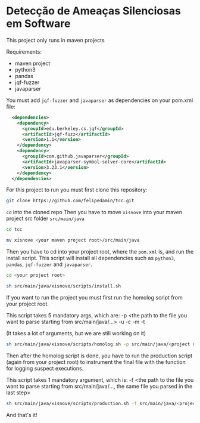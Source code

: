 # Detecção de Ameaças Silenciosas em Software

This project only runs in maven projects

Requirements:
- maven project
- python3
- pandas
- jqf-fuzzer
- javaparser

You must add `jqf-fuzzer` and `javaparser` as dependencies on your pom.xml file:

```xml
  <dependencies>
    <dependency>
      <groupId>edu.berkeley.cs.jqf</groupId>
      <artifactId>jqf-fuzz</artifactId>
      <version>1.1</version>
    </dependency>
    <dependency>
      <groupId>com.github.javaparser</groupId>
      <artifactId>javaparser-symbol-solver-core</artifactId>
      <version>3.23.1</version>
    </dependency>		              
  </dependencies>
```

For this project to run you must first clone this repository:

```bash
git clone https://github.com/felipedamin/tcc.git
```

`cd` into the cloned repo
Then you have to move `xisnove` into your maven project src folder `src/main/java`

```bash
cd tcc

mv xisnove <your maven project root>/src/main/java
```

Then you have to cd into your project root, where the `pom.xml` is, and run the install script.
This script will install all dependencies such as `python3`, `pandas`, `jqf-fuzzer` and `javaparser`.

```bash
cd <your project root>

sh src/main/java/xisnove/scripts/install.sh
```

If you want to run the project you must first run the homolog script from your project root.

This script takes 5 mandatory args, which are:
 -p <the path to the file you want to parse starting from src/main/java/...>
 -u <the unit test class for the class you are parsing>
 -c <the full qualified name of the fuzz class>
 -m <the method inside the fuzz class you want to run>
 -t <how long you want to run the fuzzing test>

(It takes a lot of arguments, but we are still working on it)
  
```bash
sh src/main/java/xisnove/scripts/homolog.sh -p src/main/java/<project directory>/<file name>.java -u <package>.<class name> -c <package>.<fuzz class name> -m <fuzz test method you want to run> -t <period of time you want it to run>
```
  
Then after the homolog script is done, you have to run the production script (again from your project root) to instrument the final file with the function for logging suspect executions.
  
This script takes 1 mandatory argument, which is:
 -f <the path to the file you want to parse starting from src/main/java/..., the same file you parsed in the last step>
  
```bash
sh src/main/java/xisnove/scripts/production.sh -f src/main/java/<project directory>/<file name>.java
```
  
And that's it!
